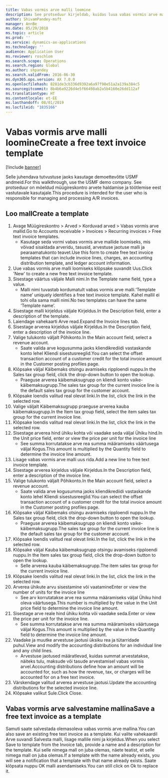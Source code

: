 ```yaml
---
title: Vabas vormis arve malli loomine
description: See protseduur kirjeldab, kuidas luua vabas vormis arve malli.
author: ShivamPandey-msft
manager: AnnBe
ms.date: 05/29/2018
ms.topic: article
ms.prod: ''
ms.service: dynamics-ax-applications
ms.technology: ''
audience: Application User
ms.reviewer: roschlom
ms.search.scope: Operations
ms.search.region: Global
ms.author: shpandey
ms.search.validFrom: 2016-06-30
ms.dyn365.ops.version: AX 7.0.0
ms.openlocfilehash: 8281de3cb336d9392a6a97f98e51a2a139a384c5
ms.sourcegitcommit: 8b4b6a9226d4e5f66498ab2a5b4160e26dd112af
ms.translationtype: HT
ms.contentlocale: et-EE
ms.lasthandoff: 08/01/2019
ms.locfileid: "1835166"
---
```

# <a name="create-a-free-text-invoice-template"></a><span data-ttu-id="a558f-103">Vabas vormis arve malli loomine</span><span class="sxs-lookup"><span data-stu-id="a558f-103">Create a free text invoice template</span></span>

[!include [banner](../includes/banner.md)]

<span data-ttu-id="a558f-104">Selle juhendava tutvustuse jaoks kasutage demoettevõtte USMF andmeid.</span><span class="sxs-lookup"><span data-stu-id="a558f-104">For this walkthrough, use the USMF demo company.</span></span> <span data-ttu-id="a558f-105">See protseduur on mõeldud müügireskontro arvete haldamise ja töötlemise eest vastutavale kasutajale.</span><span class="sxs-lookup"><span data-stu-id="a558f-105">This procedure is intended for the user who is responsible for managing and processing A/R invoices.</span></span>

## <a name="create-a-template"></a><span data-ttu-id="a558f-106">Loo mall</span><span class="sxs-lookup"><span data-stu-id="a558f-106">Create a template</span></span>

1. <span data-ttu-id="a558f-107">Avage Müügireskontro > Arved > Korduvad arved > Vabas vormis arve mallid.</span><span class="sxs-lookup"><span data-stu-id="a558f-107">Go to Accounts receivable > Invoices > Recurring invoices > Free text invoice templates.</span></span>
    * <span data-ttu-id="a558f-108">Kasutage seda vormi vabas vormis arve mallide loomiseks, mis võivad sisaldada arveridu, tasusid, arvestuse jaotuse malli ja pearaamatukonto teavet.</span><span class="sxs-lookup"><span data-stu-id="a558f-108">Use this form to create free text invoice templates that can include invoice lines, charges, an accounting distribution template, and ledger account information.</span></span>  
2. <span data-ttu-id="a558f-109">Uue vabas vormis arve malli loomiseks klõpsake suvandit Uus.</span><span class="sxs-lookup"><span data-stu-id="a558f-109">Click 'New' to create a new free text invoice template.</span></span>
3. <span data-ttu-id="a558f-110">Sisestage väärtus väljale Malli nimi.</span><span class="sxs-lookup"><span data-stu-id="a558f-110">In the Template name field, type a value.</span></span>
    * <span data-ttu-id="a558f-111">Malli nimi tuvastab kordumatult vabas vormis arve malli.</span><span class="sxs-lookup"><span data-stu-id="a558f-111">‘Template name’ uniquely identifies a free text invoice template.</span></span> <span data-ttu-id="a558f-112">Kahel mallil ei tohi olla sama malli nimi.</span><span class="sxs-lookup"><span data-stu-id="a558f-112">No two templates can have the same ‘Template name’.</span></span>  
4. <span data-ttu-id="a558f-113">Sisestage malli kirjeldus väljale Kirjeldus.</span><span class="sxs-lookup"><span data-stu-id="a558f-113">In the Description field, enter a description of the template.</span></span>
5. <span data-ttu-id="a558f-114">Laiendage vahekaarti Arve read.</span><span class="sxs-lookup"><span data-stu-id="a558f-114">Expand the Invoice lines tab.</span></span>
6. <span data-ttu-id="a558f-115">Sisestage arverea kirjeldus väljale Kirjeldus.</span><span class="sxs-lookup"><span data-stu-id="a558f-115">In the Description field, enter a description of the invoice line.</span></span>
7. <span data-ttu-id="a558f-116">Valige tulukonto väljalt Põhikonto.</span><span class="sxs-lookup"><span data-stu-id="a558f-116">In the Main account field, select a revenue account.</span></span>
    * <span data-ttu-id="a558f-117">Saate valida arve kogusumma jaoks kliendikrediidi vastaskande konto lehel Kliendi sisestusreeglid.</span><span class="sxs-lookup"><span data-stu-id="a558f-117">You can select the offset transaction account of a customer credit for the total invoice amount in the Customer posting profiles page.</span></span>  
8. <span data-ttu-id="a558f-118">Klõpsake väljal Käibemaks otsingu avamiseks ripploendi nuppu.</span><span class="sxs-lookup"><span data-stu-id="a558f-118">In the Sales tax group field, click the drop-down button to open the lookup.</span></span>
    * <span data-ttu-id="a558f-119">Praeguse arverea käibemaksugrupp on kliendi konto vaike-käibemaksugrupp.</span><span class="sxs-lookup"><span data-stu-id="a558f-119">The sales tax group for the current invoice line is the default sales tax group for the customer account.</span></span>  
9. <span data-ttu-id="a558f-120">Klõpsake loendis valitud real olevat linki.</span><span class="sxs-lookup"><span data-stu-id="a558f-120">In the list, click the link in the selected row.</span></span>
10. <span data-ttu-id="a558f-121">Valige väljalt Käibemaksugrupp praeguse arverea kauba käibemaksugrupp.</span><span class="sxs-lookup"><span data-stu-id="a558f-121">In the Item tax group field, select the item sales tax group for the current invoice line.</span></span>
11. <span data-ttu-id="a558f-122">Klõpsake loendis valitud real olevat linki.</span><span class="sxs-lookup"><span data-stu-id="a558f-122">In the list, click the link in the selected row.</span></span>
12. <span data-ttu-id="a558f-123">Sisestage arverea hind ühiku kohta või vaadake seda väljal Ühiku hind.</span><span class="sxs-lookup"><span data-stu-id="a558f-123">In the Unit price field, enter or view the price per unit for the invoice line</span></span>
    * <span data-ttu-id="a558f-124">See summa korrutatakse arve rea summa määramiseks väärtusega väljal Kogus.</span><span class="sxs-lookup"><span data-stu-id="a558f-124">This amount is multiplied by the Quantity field to determine the invoice line amount.</span></span>  
13. <span data-ttu-id="a558f-125">Lisage vabas vormis arve malli uus rida.</span><span class="sxs-lookup"><span data-stu-id="a558f-125">Add a new line to free text invoice template.</span></span>
14. <span data-ttu-id="a558f-126">Sisestage arverea kirjeldus väljale Kirjeldus.</span><span class="sxs-lookup"><span data-stu-id="a558f-126">In the Description field, enter a description of the invoice line.</span></span>
15. <span data-ttu-id="a558f-127">Valige tulukonto väljalt Põhikonto.</span><span class="sxs-lookup"><span data-stu-id="a558f-127">In the Main account field, select a revenue account.</span></span>
    * <span data-ttu-id="a558f-128">Saate valida arve kogusumma jaoks kliendikrediidi vastaskande konto lehel Kliendi sisestusreeglid.</span><span class="sxs-lookup"><span data-stu-id="a558f-128">You can select the offset transaction account of a customer credit for the total invoice amount in the Customer posting profiles page.</span></span>  
16. <span data-ttu-id="a558f-129">Klõpsake väljal Käibemaks otsingu avamiseks ripploendi nuppu.</span><span class="sxs-lookup"><span data-stu-id="a558f-129">In the Sales tax group field, click the drop-down button to open the lookup.</span></span>
    * <span data-ttu-id="a558f-130">Praeguse arverea käibemaksugrupp on kliendi konto vaike-käibemaksugrupp.</span><span class="sxs-lookup"><span data-stu-id="a558f-130">The sales tax group for the current invoice line is the default sales tax group for the customer account.</span></span>  
17. <span data-ttu-id="a558f-131">Klõpsake loendis valitud real olevat linki.</span><span class="sxs-lookup"><span data-stu-id="a558f-131">In the list, click the link in the selected row.</span></span>
18. <span data-ttu-id="a558f-132">Klõpsake väljal Kauba käibemaksugrupp otsingu avamiseks ripploendi nuppu.</span><span class="sxs-lookup"><span data-stu-id="a558f-132">In the Item sales tax group field, click the drop-down button to open the lookup.</span></span>
    * <span data-ttu-id="a558f-133">Selle arverea kauba käibemaksugrupp.</span><span class="sxs-lookup"><span data-stu-id="a558f-133">The item sales tax group for the current invoice line.</span></span>  
19. <span data-ttu-id="a558f-134">Klõpsake loendis valitud real olevat linki.</span><span class="sxs-lookup"><span data-stu-id="a558f-134">In the list, click the link in the selected row.</span></span>
20. <span data-ttu-id="a558f-135">Arverea ühikute arvu sisestamine või vaatamine</span><span class="sxs-lookup"><span data-stu-id="a558f-135">Enter or view the number of units for the invoice line</span></span>
    * <span data-ttu-id="a558f-136">See arv korrutatakse arve rea summa määramiseks väljal Ühiku hind oleva väärtusega.</span><span class="sxs-lookup"><span data-stu-id="a558f-136">This number is multiplied by the value in the Unit price field to determine the invoice line amount.</span></span>  
21. <span data-ttu-id="a558f-137">Sisestage arve reale hind ühiku kohta või vaadake seda.</span><span class="sxs-lookup"><span data-stu-id="a558f-137">Enter or view the price per unit for the invoice line.</span></span> 
    * <span data-ttu-id="a558f-138">See summa korrutatakse arve rea summa määramiseks väärtusega väljal Kogus.</span><span class="sxs-lookup"><span data-stu-id="a558f-138">This amount is multiplied by the value in the Quantity field to determine the invoice line amount.</span></span>  
22. <span data-ttu-id="a558f-139">Vaadake ja muutke arvestuse jaotusi üksiku rea ja tütarridade puhul.</span><span class="sxs-lookup"><span data-stu-id="a558f-139">View and modify the accounting distributions for an individual line and any child lines.</span></span>
    * <span data-ttu-id="a558f-140">Arvestuse jaotused määratlevad, kuidas summat arvestatakse, näiteks tulu, maksude või tasude arvestamisel vabas vormis arvel.</span><span class="sxs-lookup"><span data-stu-id="a558f-140">Accounting distributions define how an amount will be accounted for, such as how the revenue, tax, or charges will be accounted for on a free text invoice.</span></span>  
23. <span data-ttu-id="a558f-141">Värskendage valitud arverea arvestuse jaotusi.</span><span class="sxs-lookup"><span data-stu-id="a558f-141">Update the accounting distributions for the selected invoice line.</span></span>
24. <span data-ttu-id="a558f-142">Klõpsake valikut Sule.</span><span class="sxs-lookup"><span data-stu-id="a558f-142">Click Close.</span></span>

## <a name="save-a-free-text-invoice-as-a-template"></a><span data-ttu-id="a558f-143">Vabas vormis arve salvestamine mallina</span><span class="sxs-lookup"><span data-stu-id="a558f-143">Save a free text invoice as a template</span></span>
<span data-ttu-id="a558f-144">Samuti saate salvestada olemasoleva vabas vormis arve mallina.</span><span class="sxs-lookup"><span data-stu-id="a558f-144">You can also save an existing free text invoice as a template.</span></span> <span data-ttu-id="a558f-145">Kui valite vahekaardil Arve suvandi Salvesta malli, lisage mallile nimi ja kirjeldus.</span><span class="sxs-lookup"><span data-stu-id="a558f-145">When you select Save to template from the Invoice tab, provide a name and a description for the template.</span></span> <span data-ttu-id="a558f-146">Kui selle nimega mall on juba olemas, näete teatist, et selle nimega mall on juba olemas.</span><span class="sxs-lookup"><span data-stu-id="a558f-146">If a template with the name already exists, you will see a notification that a template with that name already exists.</span></span> <span data-ttu-id="a558f-147">Saate klõpsata nuppu OK malli asendamiseks.</span><span class="sxs-lookup"><span data-stu-id="a558f-147">You can still click on Ok to replace it.</span></span> 
